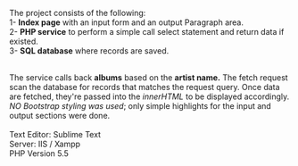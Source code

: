 The project consists of the following:<br>
1- <b>Index page</b> with an input form and an output Paragraph area. <br>
2- <b>PHP service</b> to perform a simple call select statement and return data if existed.<br>
3- <b>SQL database</b> where records are saved.<br><br>

The service calls back <b>albums</b> based on the <b>artist name.</b> The fetch request scan the database for records that matches the request query. Once data are fetched, they're passed into the <i>innerHTML</i> to be displayed accordingly. <i>NO Bootstrap styling was used</i>; only simple highlights for the input and output sections were done.
<br><br>
Text Editor: Sublime Text<br>
Server: IIS / Xampp<br>
PHP Version 5.5<br>
